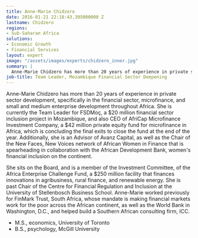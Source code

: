 ```yaml
---
title: Anne-Marie Chidzero
date: 2016-01-21 22:18:43.395000000 Z
lastname: Chidzero
regions:
- Sub-Saharan Africa
solutions:
- Economic Growth
- Financial Services
layout: expert
image: "/assets/images/experts/chidzero_inner.jpg"
summary: |
  Anne-Marie Chidzero has more than 20 years of experience in private sector development, specifically in the financial sector, microfinance, and small and medium enterprise development throughout Africa.
job-title: Team Leader, Mozambique Financial Sector Deepening
---
```


Anne-Marie Chidzero has more than 20 years of experience in private sector development, specifically in the financial sector, microfinance, and small and medium enterprise development throughout Africa. She is currently the Team Leader for FSDMoç, a $20 million financial sector inclusion project in Mozambique, and also CEO of AfriCap Microfinance Investment Company, a $42 million private equity fund for microfinance in Africa, which is concluding the final exits to close the fund at the end of the year. Additionally, she is an Advisor of Avanz Capital, as well as the Chair of the New Faces, New Voices network of African Women in Finance that is spearheading in collaboration with the African Development Bank, women's financial inclusion on the continent.

She sits on the Board, and is a member of the Investment Committee, of the Africa Enterprise Challenge Fund, a $250 million facility that finances innovations in agribusiness, rural finance, and renewable energy. She is past Chair of the Centre for Financial Regulation and Inclusion at the University of Stellenbosch Business School. Anne-Marie worked previously for FinMark Trust, South Africa, whose mandate is making financial markets work for the poor across the African continent, as well as the World Bank in Washington, D.C., and helped build a Southern African consulting firm, ICC.

* M.S., economics, University of Toronto
* B.S., psychology, McGill University
